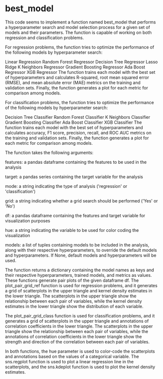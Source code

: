 # best_model
This code seems to implement a function named best_model that performs a hyperparameter search and model selection process for a given set of models and their parameters. The function is capable of working on both regression and classification problems.

For regression problems, the function tries to optimize the performance of the following models by hyperparameter search:

Linear Regression
Random Forest Regressor
Decision Tree Regressor
Lasso
Ridge
K Neighbors Regressor
Gradient Boosting Regressor
Ada Boost Regressor
XGB Regressor
The function trains each model with the best set of hyperparameters and calculates R-squared, root mean squared error (RMSE), and mean absolute error (MAE) metrics on the training and validation sets. Finally, the function generates a plot for each metric for comparison among models.

For classification problems, the function tries to optimize the performance of the following models by hyperparameter search:

Decision Tree Classifier
Random Forest Classifier
K Neighbors Classifier
Gradient Boosting Classifier
Ada Boost Classifier
XGB Classifier
The function trains each model with the best set of hyperparameters and calculates accuracy, F1 score, precision, recall, and ROC AUC metrics on the training and validation sets. Finally, the function generates a plot for each metric for comparison among models.

The function takes the following arguments:

features: a pandas dataframe containing the features to be used in the analysis

target: a pandas series containing the target variable for the analysis

mode: a string indicating the type of analysis ('regression' or 'classification')

grid: a string indicating whether a grid search should be performed ('Yes' or 'No')

df: a pandas dataframe containing the features and target variable for visualization purposes

hue: a string indicating the variable to be used for color coding the visualization

models: a list of tuples containing models to be included in the analysis, along with their respective hyperparameters, to override the default models and hyperparameters. If None, default models and hyperparameters will be used.

The function returns a dictionary containing the model names as keys and their respective hyperparameters, trained models, and metrics as values.
These functions generate pair plots of the given dataframe df. The plot_pair_grid_ref function is used for regression problems, and it generates a grid of scatterplots in the upper triangle and kernel density estimates in the lower triangle. The scatterplots in the upper triangle show the relationship between each pair of variables, while the kernel density estimates in the lower triangle show the distribution of each variable.

The plot_pair_grid_class function is used for classification problems, and it generates a grid of scatterplots in the upper triangle and annotations of correlation coefficients in the lower triangle. The scatterplots in the upper triangle show the relationship between each pair of variables, while the annotations of correlation coefficients in the lower triangle show the strength and direction of the correlation between each pair of variables.

In both functions, the hue parameter is used to color-code the scatterplots and annotations based on the values of a categorical variable. The sns.regplot function is used to plot a linear regression line in the scatterplots, and the sns.kdeplot function is used to plot the kernel density estimates.
